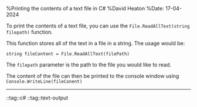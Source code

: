%Printing the contents of a text file in C#
%David Heaton
%Date: 17-04-2024

To print the contents of a text file, you can use the `File.ReadAllText(string filepath)` function.  

This function stores all of the text in a file in a string. The usage would be:  

```
string fileContent = File.ReadAllText(filePath)  
```

The `filepath` parameter is the path to the file you would like to read.  

The content of the file can then be printed to the console window using `Console.WriteLine(fileConent)`

---

::tag::c# ::tag::text-output

